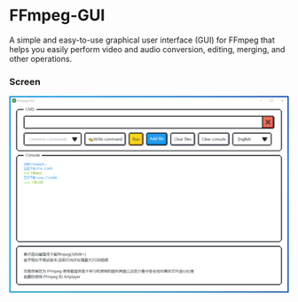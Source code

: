 # FFmpeg-GUI
A simple and easy-to-use graphical user interface (GUI) for FFmpeg that helps you easily perform video and audio conversion, editing, merging, and other operations.

### Screen

![screen](./img/screen.png)
